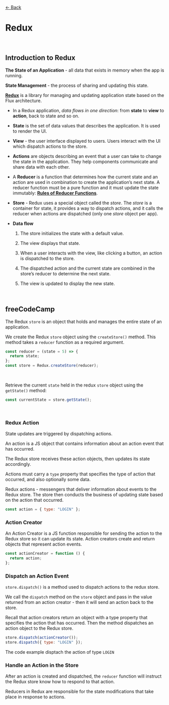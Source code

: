 [&larr; Back](./../README.md)

# Redux

<br>

## Introduction to Redux

**The State of an Application** - all data that exists in memory when the app is running.

**State Management** - the process of sharing and updating this state.

**[Redux](https://redux.js.org/)** is a library for managing and updating application state based on the Flux architecture.

- In a Redux application, _data flows in one direction_: from **state** to **view** to **action**, back to state and so on.

- **State** is the set of data values that describes the application. It is used to render the UI.

- **View** - the user interface displayed to users. Users interact with the UI which dispatch actions to the store.

- **Actions** are objects describing an event that a user can take to change the state in the application. They help components communicate and share data with each other.

- A **Reducer** is a function that determines how the current state and an action are used in combination to create the application’s next state. A reducer function must be a pure function and it must update the state immutably: [**Rules of Reducer Functions**](https://redux.js.org/tutorials/fundamentals/part-3-state-actions-reducers#rules-of-reducers).

- **Store** - Redux uses a special object called the _store_. The _store_ is a container for state, it provides a way to dispatch actions, and it calls the reducer when actions are dispatched (only one _store_ object per app).

- **Data flow**

  1. The store initializes the state with a default value.

  2. The view displays that state.

  3. When a user interacts with the view, like clicking a button, an action is dispatched to the store.

  4. The dispatched action and the current state are combined in the store’s reducer to determine the next state.

  5. The view is updated to display the new state.

<br>

## freeCodeCamp

The Redux `store` is an object that holds and manages the entire state of an application.

We create the Redux `store` object using the `createStore()` method. This method takes a `reducer` function as a required argument.

```js
const reducer = (state = 5) => {
  return state;
};
const store = Redux.createStore(reducer);
```

<br>

Retrieve the current `state` held in the redux `store` object using the `getState()` method:

```js
const currentState = store.getState();
```

<br>

### Redux Action

State updates are triggered by dispatching actions.

An action is a JS object that contains information about an action event that has occurred.

The Redux store receives these action objects, then updates its state accordingly.

Actions must carry a `type` property that specifies the type of action that occurred, and also optionally some data.

Redux actions - messengers that deliver information about events to the Redux store. The store then conducts the business of updating state based on the action that occurred.

```js
const action = { type: "LOGIN" };
```

### Action Creator

An Action Creator is a JS function responsible for sending the action to the Redux store so it can update its state. Action creators create and return objects that represent action events.

```js
const actionCreator = function () {
  return action;
};
```

### Dispatch an Action Event

`store.dispatch()` is a method used to dispatch actions to the redux store.

We call the `dispatch` method on the `store` object and pass in the value returned from an action creator - then it will send an action back to the store.

Recall that action creators return an object with a type property that specifies the action that has occurred. Then the method dispatches an action object to the Redux store.

```js
store.dispatch(actionCreator());
store.dispatch({ type: "LOGIN" });
```

The code example disptach the action of type `LOGIN`

### Handle an Action in the Store

After an action is created and dispatched, the `reducer` function will instruct the Redux store know how to respond to that action.

Reducers in Redux are responsible for the state modifications that take place in response to actions.
